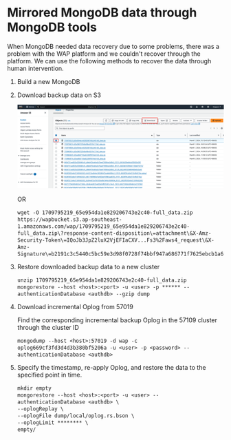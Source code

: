 # Mirrored MongoDB data through MongoDB tools

When MongoDB needed data recovery due to some problems, there was a problem with the WAP platform and we couldn't recover through the platform. We can use the following methods to recover the data through human intervention.



1. Build a new MongoDB

2. Download backup data on S3

   ![01-S3](../../../images/whaleal-platform/15-administrator-whaleal/01-s3.png)

   OR

   ```
   wget -O 1709795219_65e954da1e829206743e2c40-full_data.zip https://wapbucket.s3.ap-southeast-1.amazonaws.com/wap/1709795219_65e954da1e829206743e2c40-full_data.zip\?response-content-disposition\=attachment\&X-Amz-Security-Token\=IQoJb3JpZ2luX2VjEFIaCXV...Fs3%2Faws4_request\&X-Amz-Signature\=b2191c3c5440c5bc59e3d98f0728f74bbf947a686771f7625ebcb1a63743b351
   ```

3. Restore downloaded backup data to a new cluster

   ```
   unzip 1709795219_65e954da1e829206743e2c40-full_data.zip
   mongorestore --host <host>:<port> -u <user> -p ****** --authenticationDatabase <authdb> --gzip dump
   ```

4. Download incremental Oplog from 57019

   Find the corresponding incremental backup Oplog in the 57109 cluster through the cluster ID

   ```
   mongodump --host <host>:57019 -d wap -c oplog669cf3fd3d4d3b380bf5206a -u <user> -p <password> --authenticationDatabase <authdb>
   ```

5. Specify the timestamp, re-apply Oplog, and restore the data to the specified point in time.

   ```
   mkdir empty
   mongorestore --host <host>:<port> -u <user> --authenticationDatabase <authdb> \
   --oplogReplay \
   --oplogFile dump/local/oplog.rs.bson \
   --oplogLimit ******** \
   empty/
   ```

